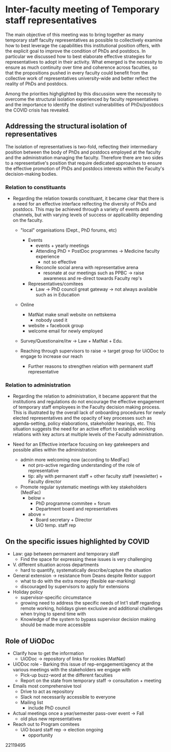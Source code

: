# Inter-faculty meeting of Temporary staff representatives
The main objective of this meeting was to bring together as many temporary staff faculty representatives as possible to collectively examine how to best leverage the capabilities this institutional position offers, with the explicit goal to improve the condition of PhDs and postdocs. In particular we discussed how to best elaborate effective strategies for representatives to adopt in their activity. What emerged is the necessity to ensure as much continuity over time and coherence across faculties, so that the propositions pushed in every faculty could benefit from the collective work of representatives university-wide and better reflect the reality of PhDs and postdocs.

Among the priorities highglighted by this discussion were the necessity to overcome the structural isolation experienced by faculty representatives and the importance to identify the distinct vulnerabilities of PhDs/postdocs the COVID crisis has revealed.

## Addressing the structural isolation of representatives
The isolation of representatives is two-fold, reflecting their intermediary position between the body of PhDs and postdocs employed at the faculty and the administration managing the faculty. Therefore there are two sides to a representative's position that require dedicated approaches to ensure the effective promotion of PhDs and postdocs interests within the Faculty's decision-making bodies.

### Relation to constituants

- Regarding the relation towards constituant, it became clear that there is a need for an effective interface relfecting the diversity of PhDs and postdocs. This may be achieved through a variety of events and channels, but with varying levels of success or applicability depending on the faculty.
    - "local" organisations (Dept., PhD forums, etc)
        - Events
            - events + yearly meetings
            - Attending PhD + PostDoc programmes -> Medicine faculty experience
                - not so effective
            - Reconcile social arena with representative arena
                - resonate at our meetings such as PPBC -> raise awareness and re-direct towards Faculty rep's
        - Representatives/comitees
            - Law -> PhD council great gateway -> not always available such as in Education
    - Online 
        - MatNat make small website on nettskema
            - nobody used it
        - website + facebook group 
        - welcome email for newly employed 
        
    - Survey/Questionaire/itw -> Law + MatNat + Edu.
    
    - Reaching through supervisors to raise -> target group for UiODoc to engage to increase our reach
        - Further reasons to strengthen relation with permanent staff representative
### Relation to administration
- Regarding the relation to administration, it became apparent that the institutions and regulations do not encourage the effective engagement of temporary staff employees in the Faculty decision making process. This is illustrated by the overall lack of onboarding procedures for newly elected representatives and the opacity of key processes such as agenda-setting, policy elaborations, stakeholder hearings, etc. This situation suggests the need for an active effort to establish working relations with key actors at multiple levels of the Faculty administration.

- Need for an Effective interface focusing on key gatekeepers and possible allies within the administration:
    - admin more welcoming now (according to MedFac)
        - not pro-active regarding understanding of the role of representative
        - tip: ally with permanent staff + other faculty staff (newsletter) + Faculty director
    - Promote regular systematic meetings with key stakeholders (MedFac)
        - below = 
            - PhD programme commitee + forum
            - Department board and representatives
        - above = 
            - Board secretary + Director
            - UiO temp. staff rep

## On the specific issues highlighted by COVID
- Law: gap between permanent and temporary staff
    - Find the space for expressing these issues is very challenging
- V. different situation across departments
    - hard to quantify, systematically describe/capture the situation
- General extension -> resistance from Deans despite Rektor support
    - what to do with the extra money (flexible ear-marking) 
    - discouraged by supervisors to apply for extensions
- Holiday policy
    - supervisor-specific circumstance
    - growing need to address the specific needs of Int'l staff regarding remote working, holidays given exclusive and additional challenges when trying to spend time with 
    - Knowledge of the system to bypass supervisor decision making should be made more accessible

## Role of UiODoc
- Clarify how to get the information
    - UiODoc -> repository of links for rookies (MatNat)
- UiODoc role - Barking this issue of rep-engagement/agency at the various meetings with the stakeholders we engage with
    - Pick-up buzz-word at the different faculties
    - Report on the state from temporary staff -> consultation + meeting
- Emails most comprehensive tool
    - Drive to act as repository
    - Slack not necessarily accessible to everyone
    - Mailing list
        - include PhD council
- Actual meetings once a year/semester pass-over event -> Fall
    - old plus new representatives
- Reach out to Program comitees
    - UiO board staff rep -> election ongoing 
        - opportunity 

22119495